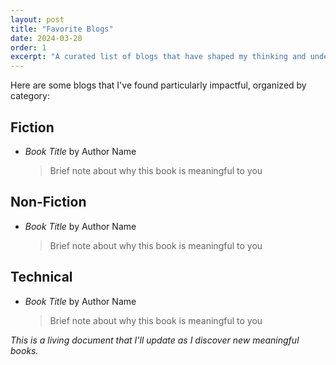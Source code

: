 ```yaml
---
layout: post
title: "Favorite Blogs"
date: 2024-03-20
order: 1
excerpt: "A curated list of blogs that have shaped my thinking and understanding of the world."
---
```


Here are some blogs that I've found particularly impactful, organized by category:

## Fiction
- *Book Title* by Author Name
  > Brief note about why this book is meaningful to you

## Non-Fiction
- *Book Title* by Author Name
  > Brief note about why this book is meaningful to you

## Technical
- *Book Title* by Author Name
  > Brief note about why this book is meaningful to you

*This is a living document that I'll update as I discover new meaningful books.* 